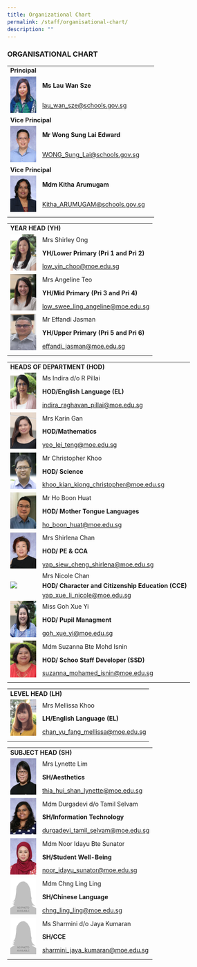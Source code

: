 ```yaml
---
title: Organizational Chart
permalink: /staff/organisational-chart/
description: ""
---
```

###  ORGANISATIONAL CHART

<table width="800" border="0">
  <tbody>
   <tr><td colspan="2"><b>Principal</b></td>
<td></td></tr>
    <tr>
       <td rowspan="2"><img src="/images/Staff%20Photos/Organisation%20Photos/01_P.png" style="width:60px" ></td>
      <td><b>Ms Lau Wan Sze</b></td>
    </tr>
    <tr>
      <td><a href="mailto:lau_wan_sze@schools.gov.sg">lau_wan_sze@schools.gov.sg</a></td>
    </tr>

   <tr><td colspan="2"><b>Vice Principal</b></td><td></td></tr>
    <tr></tr>
      <td rowspan="3"><img src="/images/Staff%20Photos/Organisation%20Photos/02_VP_WONGSL.png" style="width:60px"></td>
      <td><b>Mr Wong Sung Lai Edward</b></td>
    </tr>
    <tr></tr>
      <td><a href="mailto:WONG_Sung_Lai@schools.gov.sg">WONG_Sung_Lai@schools.gov.sg</a></td>
    </tr><tr></tr>
        <tr><td colspan="2"><b>Vice Principal</b></td><td></td></tr>
    <tr><td rowspan="2"><img src="/images/Staff%20Photos/Organisation%20Photos/03_VP_MDM KITHA.png" style="width:60px"></td>
      <td><b>Mdm Kitha Arumugam</b></td>
    </tr>
    <tr><td><a href="mailto:Kitha_ARUMUGAM@schools.gov.sg">Kitha_ARUMUGAM@schools.gov.sg</a></td>
    </tr>
<tr><td></td></tr>

<table width="800" border="0">
  <tbody>
    <tr>
      <td colspan="2" ><b>YEAR HEAD (YH)</b></td </tr>
     <tr>
      <td rowspan="3"><img src="/images/Staff%20Photos/Organisation%20Photos/13_YHLP.png" style="width:60px"></td>
      <td>Mrs Shirley Ong</td>
    </tr>
<td><b>YH/Lower Primary (Pri 1 and Pri 2)</b></td>
    <tr>
      <td><a href="mailto:low_yin_choo@moe.edu.sg
">low_yin_choo@moe.edu.sg
</a></td>
    </tr>
      <td rowspan="3"><img src="/images/Staff%20Photos/Organisation%20Photos/14_YHMP.png" style="width:60px"></td>
      <td>Mrs Angeline Teo</td>
    </tr>
<tr><td><b>YH/Mid Primary (Pri 3 and Pri 4)</b></td></tr>
    <tr>
      <td><a href="mailto:low_swee_ling_angeline@moe.edu.sg">low_swee_ling_angeline@moe.edu.sg</a></td>
    </tr>
       <tr><td rowspan="3"><img src="/images/Staff%20Photos/Organisation%20Photos/12_YHUP.png" style="width:60px"></td>
      <td>Mr Effandi Jasman</td>
    </tr>
<tr><td><b>YH/Upper Primary (Pri 5 and Pri 6)</b></td>
    <tr>
      <td><a href="mailto:effandi_jasman@moe.edu.sg
">effandi_jasman@moe.edu.sg
</a></td>
    </tr>
<tr><td></td></tr>
</table>
<table width="800" border="0">
  <tbody>
    <tr>
      <td colspan="2"><b>HEADS OF DEPARTMENT (HOD)</b></td></tr>
    <tr>
       <td rowspan="3"><img src="/images/Staff%20Photos/Organisation%20Photos/04_HODEL.png" style="width:60px"></td>
      <td>Ms Indira d/o R Pillai</td>
    </tr>
<tr><td><b>HOD/English Language (EL)</b></td></tr>
    <tr>
      <td><a href="mailto:indira_raghavan_pillai@moe.edu.sg">indira_raghavan_pillai@moe.edu.sg</a></td>
    </tr>
      <tr><td rowspan="3"><img src="/images/Staff%20Photos/Organisation%20Photos/11_HOD Math.png" style="width:60px"></td>
      <td>Mrs Karin Gan</td>
    </tr>
<tr><td><b>HOD/Mathematics</b></td></tr>
    <tr>
      <td><a href="mailto:yeo_lei_teng@moe.edu.sg">yeo_lei_teng@moe.edu.sg</a></td>
    </tr>
       <tr>
      <td rowspan="3"><img src="/images/Staff%20Photos/Organisation%20Photos/05_HODSC.png" style="width:60px"></td>
      <td>Mr Christopher Khoo</td>
    </tr>
<tr><td><b>HOD/ Science</b></td></td></tr>
    <tr>
      <td><a href="mailto:khoo_kian_kiong_christopher@moe.edu.sg">khoo_kian_kiong_christopher@moe.edu.sg
</a></td>
    </tr>
   <tr>
      <td rowspan="3"><img src="/images/Staff%20Photos/Organisation%20Photos/09_HODMTL.png" style="width:60px"></td>
      <td>Mr Ho Boon Huat</td>
    </tr>
<tr><td><b>HOD/ Mother Tongue Languages</b></td></tr>
    <tr>
      <td><a href="mailto:ho_boon_huat@moe.edu.sg
">ho_boon_huat@moe.edu.sg
</a></td>
    </tr><tr>
<td rowspan="3"><img src="/images/Staff%20Photos/Organisation%20Photos/09_HODPE.png" style="width:60px"></td>
      <td>Mrs Shirlena Chan</td>
    </tr>
<tr><td><b>HOD/ PE & CCA</b></td></td></tr>
    <tr>
      <td><a href="mailto:yap_siew_cheng_shirlena@moe.edu.sg
">yap_siew_cheng_shirlena@moe.edu.sg
</a></td>
    </tr><tr>
		<td rowspan="3"><img src="/images/Staff%20Photos/Organisation%20Photos/06_HODCCE.png" style="width:60px"></td>
      <td>Mrs Nicole Chan</td>
    </tr>
<tr><td><b>HOD/ Character and Citizenship Education (CCE)</b></td></td></tr>
    <tr>
      <td><a href="mailto:yap_xue_li_nicole@moe.edu.sg
">yap_xue_li_nicole@moe.edu.sg
</a></td>
    </tr><tr>
		<td rowspan="3"><img src="/images/Staff%20Photos/Organisation%20Photos/07_HOD PUPIL MANAGEMENT.png" style="width:60px"></td>
      <td>Miss Goh Xue Yi</td>
    </tr>
<tr><td><b>HOD/ Pupil Managment</b></td></td></tr>
    <tr>
      <td><a href="mailto:goh_xue_yi@moe.edu.sg
">goh_xue_yi@moe.edu.sg
</a></td>
    </tr><tr>
		<td rowspan="3"><img src="/images/Staff%20Photos/Organisation%20Photos/08_HOD SSD.png" style="width:60px"></td>
      <td>Mdm Suzanna Bte Mohd Isnin</td>
    </tr>
<tr><td><b>HOD/ Schoo Staff Developer (SSD)</b></td></tr>
    <tr>
      <td><a href="mailto:suzanna_mohamed_isnin@moe.edu.sg
">suzanna_mohamed_isnin@moe.edu.sg
</a></td>
    </tr> <tr><td></td></tr>
</table>
	<table width="800" border="0">
  <tbody>
    <tr>
      <td colspan="2"><b>LEVEL HEAD (LH)</b></td></tr>
    <tr>
       <td rowspan="3"><img src="/images/Staff%20Photos/Organisation%20Photos/15_LHEL.png" style="width:60px"></td>
      <td>Mrs Mellissa Khoo</td>
    </tr>
<tr><td><b>LH/English Language (EL)</b></td></tr>
    <tr>
      <td><a href="mailto:chan_yu_fang_mellissa@moe.edu.sg">chan_yu_fang_mellissa@moe.edu.sg</a></td>
    </tr>
<tr><td></td></tr>
</table>

<table width="800" border="0">
  <tbody>
    <tr>
      <td colspan="2"><b>SUBJECT HEAD (SH)</b></td></tr>
    <tr>
       <td rowspan="3"><img src="/images/Staff%20Photos/Organisation%20Photos/15_SHAESTHETICS.png" style="width:60px"></td>
      <td>Mrs Lynette Lim</td>
    </tr>
<tr><td><b>SH/Aesthetics</b></td></tr>
    <tr>
      <td><a href="mailto:thia_hui_shan_lynette@moe.edu.sg">thia_hui_shan_lynette@moe.edu.sg</a></td>
    </tr>
 <tr>
       <td rowspan="3"><img src="/images/Staff%20Photos/Organisation%20Photos/15_SHICT.png" style="width:60px"></td>
      <td>Mdm Durgadevi d/o Tamil Selvam</td>
    </tr>
<tr><td><b>SH/Information Technology</b></td></tr>
    <tr>
      <td><a href="mailto:durgadevi_tamil_selvam@moe.edu.sg">durgadevi_tamil_selvam@moe.edu.sg</a></td>
    </tr>
 <tr>
       <td rowspan="3"><img src="/images/Staff%20Photos/Organisation%20Photos/15_SHSA.png" style="width:60px"></td>
      <td>Mdm Noor Idayu Bte Sunator</td>
    </tr>
<tr><td><b>SH/Student Well-Being</b></td></tr>
    <tr>
      <td><a href="mailto:noor_idayu_sunator@moe.edu.sg">noor_idayu_sunator@moe.edu.sg</a></td>
    </tr>
		 <tr>
       <td rowspan="3"><img src="/images/Staff%20Photos/Organisation%20Photos/female.png" style="width:60px"></td>
      <td>Mdm Chng Ling Ling</td>
    </tr>
<tr><td><b>SH/Chinese Language</b></td></tr>
    <tr>
      <td><a href="mailto:
chng_ling_ling@moe.edu.sg">
chng_ling_ling@moe.edu.sg</a></td>
    </tr>
	 <tr>
       <td rowspan="3"><img src="/images/Staff%20Photos/Organisation%20Photos/female.png" style="width:60px"></td>
      <td>Ms Sharmini d/o Jaya Kumaran</td>
    </tr>
<tr><td><b>SH/CCE</b></td></tr>
    <tr>
      <td><a href="mailto:
sharmini_jaya_kumaran@moe.edu.sg">
sharmini_jaya_kumaran@moe.edu.sg</a></td>
    </tr>
 </tr><tr><td></td></tr>
</tbody></tbody></tbody></tbody>
</table>